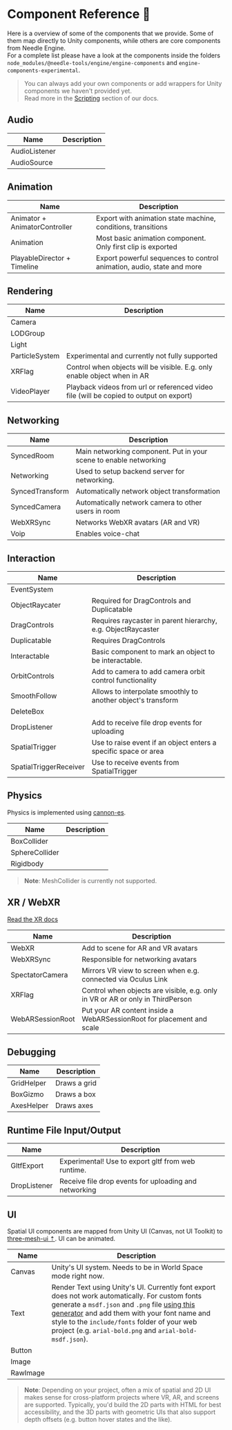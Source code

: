 # Component Reference 🧩

Here is a overview of some of the components that we provide. Some of them map directly to Unity components, while others are core components from Needle Engine.   
For a complete list please have a look at the components inside the folders ``node_modules/@needle-tools/engine/engine-components`` and ``engine-components-experimental``.  

> You can always add your own components or add wrappers for Unity components we haven't provided yet.  
> Read more in the [Scripting](./scripting.md) section of our docs.

## Audio
| Name  | Description |
| ------------- | ------------- |
| AudioListener |  |
| AudioSource |  |

## Animation
| Name  | Description |
| ------------- | ------------- |
| Animator + AnimatorController | Export with animation state machine, conditions, transitions  |
| Animation | Most basic animation component. Only first clip is exported |
| PlayableDirector + Timeline | Export powerful sequences to control animation, audio, state and more |

## Rendering
| Name  | Description |
| ------------- | ------------- |
| Camera |  |
| LODGroup |  |
| Light |  |
| ParticleSystem | Experimental and currently not fully supported |
| XRFlag | Control when objects will be visible. E.g. only enable object when in AR  |
| VideoPlayer  | Playback videos from url or referenced video file (will be copied to output on export) |

## Networking
| Name  | Description |
| ------------- | ------------- |
| SyncedRoom | Main networking component. Put in your scene to enable networking |
| Networking | Used to setup backend server for networking. |
| SyncedTransform | Automatically network object transformation |
| SyncedCamera | Automatically network camera to other users in room |
| WebXRSync | Networks WebXR avatars (AR and VR) |
| Voip | Enables voice-chat |

## Interaction
| Name  | Description |
| ------------- | ------------- |
| EventSystem |  |
| ObjectRaycater | Required for DragControls and Duplicatable |
| DragControls | Requires raycaster in parent hierarchy, e.g. ObjectRaycaster |
| Duplicatable | Requires DragControls |
| Interactable | Basic component to mark an object to be interactable. |
| OrbitControls | Add to camera to add camera orbit control functionality |
| SmoothFollow | Allows to interpolate smoothly to another object's transform |
| DeleteBox |  |
| DropListener | Add to receive file drop events for uploading |
| SpatialTrigger | Use to raise event if an object enters a specific space or area |
| SpatialTriggerReceiver | Use to receive events from SpatialTrigger |

## Physics

Physics is implemented using [cannon-es](https://github.com/pmndrs/cannon-es).  

| Name  | Description |
| ------------- | ------------- |
| BoxCollider |  |
| SphereCollider |  |
| Rigidbody |  |

> **Note**: MeshCollider is currently not supported.

## XR / WebXR  

[Read the XR docs](xr.md)

| Name  | Description |
| ------------- | ------------- |
| WebXR | Add to scene for AR and VR avatars |
| WebXRSync | Responsible for networking avatars |
| SpectatorCamera | Mirrors VR view to screen when e.g. connected via Oculus Link |
| XRFlag | Control when objects are visible, e.g. only in VR or AR or only in ThirdPerson |
| WebARSessionRoot | Put your AR content inside a WebARSessionRoot for placement and scale |

## Debugging  
| Name  | Description |
| ------------- | ------------- |
| GridHelper | Draws a grid |
| BoxGizmo | Draws a box |
| AxesHelper | Draws axes |

## Runtime File Input/Output  
| Name  | Description |
| ------------- | ------------- |
| GltfExport | Experimental! Use to export gltf from web runtime. |
| DropListener | Receive file drop events for uploading and networking |

## UI

Spatial UI components are mapped from Unity UI (Canvas, not UI Toolkit) to [three-mesh-ui ⇡](https://github.com/felixmariotto/three-mesh-ui). 
UI can be animated.   

| Name  | Description |
| ------------- | ------------- |
| Canvas | Unity's UI system. Needs to be in World Space mode right now. |
| Text | Render Text using Unity's UI. Currently font export does not work automatically. For custom fonts generate a ``msdf.json`` and ``.png`` file [using this generator](https://msdf-bmfont.donmccurdy.com/) and add them with your font name and style to the ``include/fonts`` folder of your web project (e.g. ``arial-bold.png`` and ``arial-bold-msdf.json``). |
| Button |  |
| Image |  |
| RawImage |  |

> **Note**: Depending on your project, often a mix of spatial and 2D UI makes sense for cross-platform projects where VR, AR, and screens are supported. Typically, you'd build the 2D parts with HTML for best accessibility, and the 3D parts with geometric UIs that also support depth offsets (e.g. button hover states and the like).  
